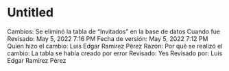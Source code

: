 # Untitled

Cambios: Se eliminó la tabla de “Invitados” en la base de datos
Cuando fue Revisado: May 5, 2022 7:16 PM
Fecha de  versión: May 5, 2022 7:12 PM
Quien hizo el cambio: Luis Edgar Ramírez Pérez
Razón: Por qué se realizó el cambio: La tabla se había creado por error
Revisado: Yes
Revisado por: Luis Edgar Ramírez Pérez